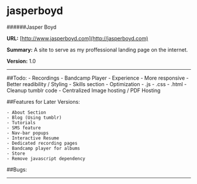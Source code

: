 jasperboyd 
==========
######Jasper Boyd

__URL:__ [http://www.jasperboyd.com](http://jasperboyd.com)

__Summary:__ A site to serve as my proffessional landing page on the internet. 

__Version:__ 1.0

---

##Todo:
	- Recordings
		- Bandcamp Player
	- Experience
		- More responsive 
		- Better readibility / Styling
		- Skills section
	- Optimization
		- .js
		- .css
		- .html
	- Cleanup tumblr code
	- Centralized Image hosting / PDF Hosting
	
##Features for Later Versions: 

	- About Section
	- Blog (Using tumblr)
	- Tutorials 
	- SMS feature
	- Nav-bar popups
	- Interactive Resume
	- Dedicated recording pages
	- Bandcamp player for albums
	- Store
	- Remove javascript dependency
	
	
##Bugs:
	

---

	 